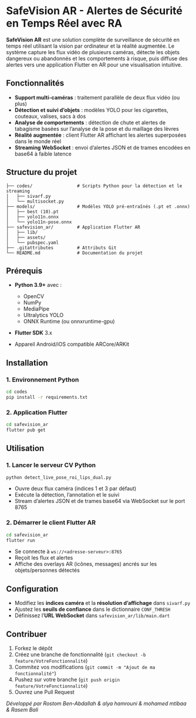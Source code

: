# SafeVision AR - Alertes de Sécurité en Temps Réel avec RA

**SafeVision AR** est une solution complète de surveillance de sécurité en temps réel utilisant la vision par ordinateur et la réalité augmentée. Le système capture les flux vidéo de plusieurs caméras, détecte les objets dangereux ou abandonnés et les comportements à risque, puis diffuse des alertes vers une application Flutter en AR pour une visualisation intuitive.

## Fonctionnalités

* **Support multi-caméras** : traitement parallèle de deux flux vidéo (ou plus)
* **Détection et suivi d’objets** : modèles YOLO pour les cigarettes, couteaux, valises, sacs à dos
* **Analyse de comportements** : détection de chute et alertes de tabagisme basées sur l’analyse de la pose et du maillage des lèvres
* **Réalité augmentée** : client Flutter AR affichant les alertes superposées dans le monde réel
* **Streaming WebSocket** : envoi d’alertes JSON et de trames encodées en base64 à faible latence

## Structure du projet

```
├── codes/                 # Scripts Python pour la détection et le streaming
│   ├── sivarf.py
│   └── multisocket.py
├── models/                # Modèles YOLO pré-entraînés (.pt et .onnx)
│   ├── best (10).pt
│   ├── yolo11n.onnx
│   └── yolo11n-pose.onnx
├── safevision_ar/         # Application Flutter AR
│   ├── lib/
│   ├── assets/
│   └── pubspec.yaml
├── .gitattributes         # Attributs Git
└── README.md              # Documentation du projet
```

## Prérequis

* **Python 3.9+** avec :

  * OpenCV
  * NumPy
  * MediaPipe
  * Ultralytics YOLO
  * ONNX Runtime (ou onnxruntime-gpu)
* **Flutter SDK** 3.x
* Appareil Android/iOS compatible ARCore/ARKit

## Installation

### 1. Environnement Python

```bash
cd codes
pip install -r requirements.txt
```

### 2. Application Flutter

```bash
cd safevision_ar
flutter pub get
```

## Utilisation

### 1. Lancer le serveur CV Python

```bash
python detect_live_pose_roi_lips_dual.py
```

* Ouvre deux flux caméra (indices 1 et 3 par défaut)
* Exécute la détection, l’annotation et le suivi
* Stream d’alertes JSON et de trames base64 via WebSocket sur le port 8765

### 2. Démarrer le client Flutter AR

```bash
cd safevision_ar
flutter run
```

* Se connecte à `ws://<adresse-serveur>:8765`
* Reçoit les flux et alertes
* Affiche des overlays AR (icônes, messages) ancrés sur les objets/personnes détectés

## Configuration

* Modifiez les **indices caméra** et la **résolution d’affichage** dans `sivarf.py`
* Ajustez les **seuils de confiance** dans le dictionnaire `CONF_THRESH`
* Définissez l’**URL WebSocket** dans `safevision_ar/lib/main.dart`

## Contribuer

1. Forkez le dépôt
2. Créez une branche de fonctionnalité (`git checkout -b feature/VotreFonctionnalité`)
3. Commitez vos modifications (`git commit -m "Ajout de ma fonctionnalité"`)
4. Pushez sur votre branche (`git push origin feature/VotreFonctionnalité`)
5. Ouvrez une Pull Request


*Développé par Rostom Ben-Abdallah & alya hamrouni  & mohamed mtibaa  & Rasem Bali*
